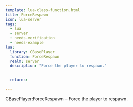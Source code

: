 ```yaml
---
template: lua-class-function.html
title: ForceRespawn
icon: lua-server
tags:
  - lua
  - server
  - needs-verification
  - needs-example
lua:
  library: CBasePlayer
  function: ForceRespawn
  realm: server
  description: "Force the player to respawn."
  
  
  returns:
    
---
```


<div class="lua__search__keywords">
CBasePlayer:ForceRespawn &#x2013; Force the player to respawn.
</div>
